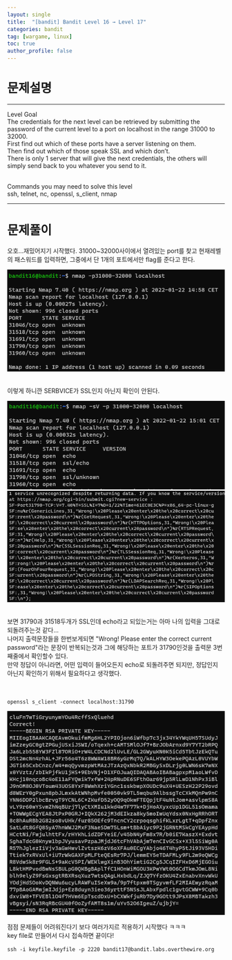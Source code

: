 ```yaml
---
layout: single
title:  "[bandit] Bandit Level 16 → Level 17"
categories: bandit
tag: [wargame, linux]
toc: true
author_profile: false
---
```



# 문제설명
<hr size=10 noshade>
Level Goal<br/>
The credentials for the next level can be retrieved by submitting the password of the current level to a port on localhost in the range 31000 to 32000.<br/> First find out which of these ports have a server listening on them. <br/>Then find out which of those speak SSL and which don’t. <br/>There is only 1 server that will give the next credentials, the others will simply send back to you whatever you send to it.<br/>
<br/>

Commands you may need to solve this level<br/>
ssh, telnet, nc, openssl, s_client, nmap<br/>
<hr size=10 noshade>

# 문제풀이


<p>오호...재밌어지기 시작했다. 31000~32000사이에서 열려있는 port를 찾고 현재레벨의 패스워드를 입력하면, 그중에서 단 1개의 포트에서만 flag를 준다고 한다.<br/></p>
<img src="../../images/2022-01-22/bandit16-1.PNG">
<p><br/>이렇게 하니깐 SERBVICE가 SSL인지 아닌지 확인이 안된다.<br/></p>

<img src="../../images/2022-01-22/bandit16-2.PNG">
<img src="../../images/2022-01-22/bandit16-3.PNG">
<p><br/>보면 31790과 31518두개가 SSL인데 echo라고 되있는거는 아마 나의 입력을 그대로 되돌려주는것 같다...<br/>나머지 출력문장들을 한번보게되면 "Wrong! Please enter the correct current password"라는 문장이 반복되는것과 그에 해당하는 포트가 31790인것을 출력문 3번째줄에서 확인할수 있다.<br/> 만약 정답이 아니라면, 어떤 입력이 들어오든지 echo로 되돌려주면 되지만, 정답인지 아닌지 확인하기 위해서 필요하다고 생각했다.<br/><br/><br/></p>
<p></p>

```linux
openssl s_client -connect localhost:31790
```

<img src="../../images/2022-01-22/bandit16-4.PNG">



<p>점점 문제들이 어려워진다기 보다 여러가지르 적용하기 시작했다 ㅋㅋㅋ<br/>key file로 만들어서 다시 접속하면 끝이다!</p>
<p></p>
<p></p>

```
ssh -i keyfile.keyfile -p 2220 bandit17@bandit.labs.overthewire.org
```



